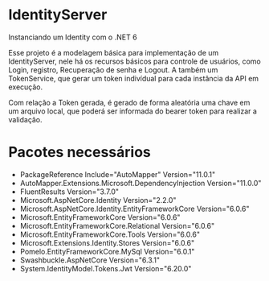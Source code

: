 # IdentityServer
Instanciando um Identity com o .NET 6

Esse projeto é a modelagem básica para implementação de um IdentityServer, nele há os recursos básicos para controle de usuários, como Login, registro, Recuperação de senha e Logout. A também um TokenService, que gerar um token indivídual para cada instância da API em execução.

Com relação a Token gerada, é gerado de forma aleatória uma chave em um arquivo local, que poderá ser informada do bearer token para realizar a validação.

# Pacotes necessários

* PackageReference Include="AutoMapper" Version="11.0.1"
* AutoMapper.Extensions.Microsoft.DependencyInjection Version="11.0.0"
* FluentResults Version="3.7.0"
* Microsoft.AspNetCore.Identity Version="2.2.0"
* Microsoft.AspNetCore.Identity.EntityFrameworkCore Version="6.0.6"
* Microsoft.EntityFrameworkCore Version="6.0.6"
* Microsoft.EntityFrameworkCore.Relational Version="6.0.6"
* Microsoft.EntityFrameworkCore.Tools Version="6.0.6"
* Microsoft.Extensions.Identity.Stores Version="6.0.6"
* Pomelo.EntityFrameworkCore.MySql Version="6.0.1"
* Swashbuckle.AspNetCore Version="6.3.1"
* System.IdentityModel.Tokens.Jwt Version="6.20.0"

